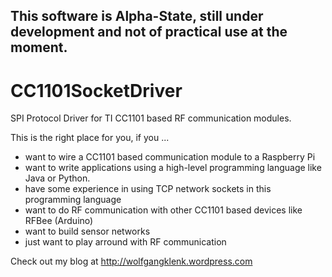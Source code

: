 This software is Alpha-State, still under development and not of practical use at the moment.
---------------------------------------------------------------------------------------------

CC1101SocketDriver
==================

SPI Protocol Driver for TI CC1101 based RF communication modules.

This is the right place for you, if you ...

* want to wire a CC1101 based communication module to a Raspberry Pi
* want to write applications using a high-level programming language like Java or Python.
* have some experience in using TCP network sockets in this programming language
* want to do RF communication with other CC1101 based devices like RFBee (Arduino)
* want to build sensor networks
* just want to play arround with RF communication

Check out my blog at http://wolfgangklenk.wordpress.com


